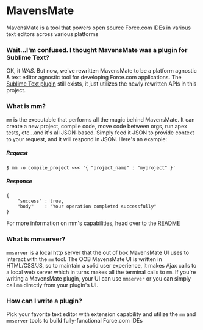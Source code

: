 MavensMate
==========

MavensMate is a tool that powers open source Force.com IDEs in various text editors across various platforms

### Wait...I'm confused. I thought MavensMate was a plugin for Sublime Text?

OK, it *WAS*. But now, we've rewritten MavensMate to be a platform agnostic & text editor agnostic tool for developing Force.com applications. The [Sublime Text plugin][MMST2] still exists, it just utilizes the newly rewritten APIs in this project.

### What is mm?

`mm` is the executable that performs all the magic behind MavensMate. It can create a new project, compile code, move code between orgs, run apex tests, etc...and it's all JSON-based. Simply feed it JSON to provide context to your request, and it will respond in JSON. Here's an example:

##### Request

```
$ mm -o compile_project <<< '{ "project_name" : "myproject" }'
```

##### Response

```
{
	"success" : true,
	"body"	  : "Your operation completed successfully"	
}
```

For more information on mm's capabilities, head over to the [README][mmreadme]

### What is mmserver?

`mmserver` is a local http server that the out of box MavensMate UI uses to interact with the `mm` tool. The OOB MavensMate UI is written in HTML/CSS/JS, so to maintain a solid user experience, it makes Ajax calls to a local web server which in turns makes all the terminal calls to `mm`. If you're writing a MavensMate plugin, your UI can use `mmserver` or you can simply call `mm` directly from your plugin's UI.

### How can I write a plugin?

Pick your favorite text editor with extension capability and utilize the `mm` and `mmserver` tools to build fully-functional Force.com IDEs



[MMST2]: https://github.com/joeferraro/MavensMate-SublimeText
[mmreadme]: https://github.com/joeferraro/MavensMate/tree/master/mm#mm